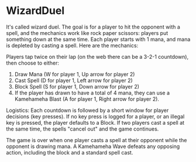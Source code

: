 # WizardDuel

It's called wizard duel.
The goal is for a player to hit the opponent with a spell, and the mechanics work like rock paper scissors: players put something down at the same time.
Each player starts with 1 mana, and mana is depleted by casting a spell.
Here are the mechanics:

Players tap twice on their lap (on the web there can be a 3-2-1 countdown), then choose to either:
1. Draw Mana (W for player 1, Up arrow for player 2)
2. Cast Spell (D for player 1, Left arrow for player 2)
3. Block Spell (S for player 1, Down arrow for player 2)
4. If the player has drawn to have a total of 4 mana, they can use a Kamehameha Blast (A for player 1, Right arrow for player 2).

Logistics: Each countdown is followed by a short window for player decisions (key presses).
If no key press is logged for a player, or an illegal key is pressed, the player defaults to a Block.
If two players cast a spell at the same time, the spells "cancel out" and the game continues.

The game is over when one player casts a spell at their opponent while the opponent is drawing mana.
A Kamehameha Wave defeats any opposing action, including the block and a standard spell cast.